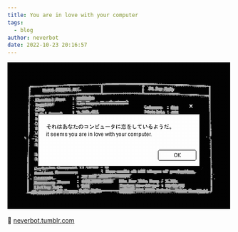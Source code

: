 ```yaml
---
title: You are in love with your computer
tags:
  - blog
author: neverbot
date: 2022-10-23 20:16:57
---
```


![1r9hn5ho1](./you-are-in-love-with-your-computer/1r9hn5ho1.webp)

🔗 [neverbot.tumblr.com](https://neverbot.tumblr.com/post/85223607003)
